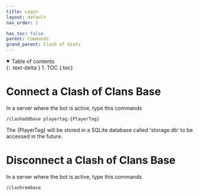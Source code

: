 ```yaml
---
title: Login
layout: default
nav_order: 1

has_toc: false
parent: Commands
grand_parent: Clash of Stats
---
```


<details open markdown="block">
  <summary>
    Table of contents
  </summary>
  {: .text-delta }
1. TOC
{:toc}
</details>

# Connect a Clash of Clans Base

In a server where the bot is active, type this commands
```
/clashaddbase playertag:{PlayerTag}
```
The {PlayerTag} will be stored in a SQLite database called 'storage.db' to be accessed in the future.

# Disconnect a Clash of Clans Base

In a server where the bot is active, type this commands
```
/clashrembase
```